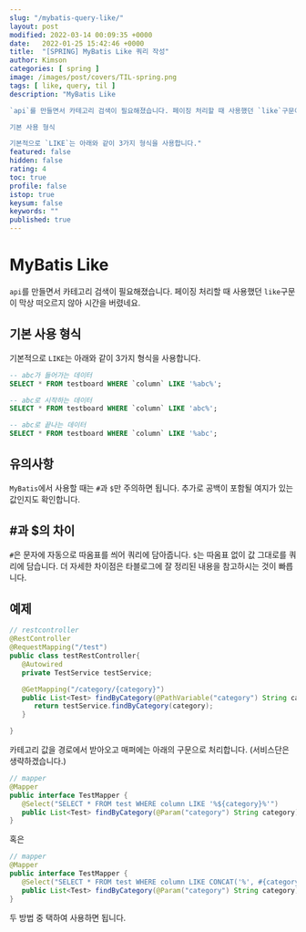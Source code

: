```yaml
---
slug: "/mybatis-query-like/"
layout: post
modified: 2022-03-14 00:09:35 +0000
date:   2022-01-25 15:42:46 +0000
title:  "[SPRING] MyBatis Like 쿼리 작성"
author: Kimson
categories: [ spring ]
image: /images/post/covers/TIL-spring.png
tags: [ like, query, til ]
description: "MyBatis Like

`api`를 만들면서 카테고리 검색이 필요해졌습니다. 페이징 처리할 때 사용했던 `like`구문이 막상 떠오르지 않아 시간을 버렸네요.

기본 사용 형식

기본적으로 `LIKE`는 아래와 같이 3가지 형식을 사용합니다."
featured: false
hidden: false
rating: 4
toc: true
profile: false
istop: true
keysum: false
keywords: ""
published: true
---
```


# MyBatis Like

`api`를 만들면서 카테고리 검색이 필요해졌습니다. 페이징 처리할 때 사용했던 `like`구문이 막상 떠오르지 않아 시간을 버렸네요.

## 기본 사용 형식

기본적으로 `LIKE`는 아래와 같이 3가지 형식을 사용합니다.

```sql
-- abc가 들어가는 데이터
SELECT * FROM testboard WHERE `column` LIKE '%abc%';

-- abc로 시작하는 데이터
SELECT * FROM testboard WHERE `column` LIKE 'abc%';

-- abc로 끝나는 데이터
SELECT * FROM testboard WHERE `column` LIKE '%abc';
```

## 유의사항

`MyBatis`에서 사용할 때는 `#`과 `$`만 주의하면 됩니다. 추가로 공백이 포함될 여지가 있는 값인지도 확인합니다.

## #과 $의 차이

`#`은 문자에 자동으로 따옴표를 씌어 쿼리에 담아줍니다. `$`는 따옴표 없이 값 그대로를 쿼리에 담습니다. 더 자세한 차이점은 타블로그에 잘 정리된 내용을 참고하시는 것이 빠릅니다.

## 예제

```java
// restcontroller
@RestController
@RequestMapping("/test")
public class testRestController{
   @Autowired
   private TestService testService;

   @GetMapping("/category/{category}")
   public List<Test> findByCategory(@PathVariable("category") String category){
      return testService.findByCategory(category);
   }

}
```

카테고리 값을 경로에서 받아오고 매퍼에는 아래의 구문으로 처리합니다. (서비스단은 생략하겠습니다.)

```java
// mapper
@Mapper
public interface TestMapper {
   @Select("SELECT * FROM test WHERE column LIKE '%${category}%'")
   public List<Test> findByCategory(@Param("category") String category);
}
```

혹은

```java
// mapper
@Mapper
public interface TestMapper {
   @Select("SELECT * FROM test WHERE column LIKE CONCAT('%', #{category}, '%')")
   public List<Test> findByCategory(@Param("category") String category);
}
```

두 방법 중 택하여 사용하면 됩니다.